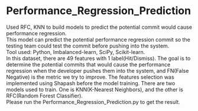 # Performance_Regression_Prediction
Used RFC, KNN to build models to predict the potential commit would cause performance regression. <br />
This model can predict the potential performance regression commit so the testing team could test the commit before pushing into the system. <br /> 
Tool used: Python, Imbalanced-learn, SciPy, Scikit-learn. <br />
In this dataset, there are 49 features with 1 label(Hit/Dismiss). The goal is to determine the potential commits that would cause the performance regression when the developer pushes them into the system, and FN(False Negative) is the metric we try to improve.
The features selection was implemented using Shapash before the model training.
There are two models used to train. One is KNN(K-Nearest Neighbors), and the other is RFC(Random Forest Classifier).  <br />
Please run the Performance_Regression_Prediction.py to get the result.

